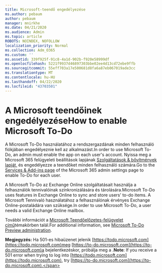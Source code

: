 ```yaml
---
title: Microsoft-teendő engedélyezése
ms.author: pebaum
author: pebaum
manager: mnirkhe
ms.date: 04/21/2020
ms.audience: Admin
ms.topic: article
ROBOTS: NOINDEX, NOFOLLOW
localization_priority: Normal
ms.collection: Adm_O365
ms.custom: ''
ms.assetid: 339f925f-91c8-4a1d-902b-f920e58999df
ms.openlocfilehash: 5221f9937d46897303bbe02ee4d13cd72ebe9ffb
ms.sourcegitcommit: 55eff703a17e500681d8fa6a87eb067019ade3cc
ms.translationtype: MT
ms.contentlocale: hu-HU
ms.lasthandoff: 04/22/2020
ms.locfileid: "43703501"
---
```

# <a name="how-to-enable-microsoft-to-do"></a><span data-ttu-id="eb9f2-102">A Microsoft teendőinek engedélyezése</span><span class="sxs-lookup"><span data-stu-id="eb9f2-102">How to enable Microsoft To-Do</span></span>

<span data-ttu-id="eb9f2-103">A Microsoft To-Do használatához a rendszergazdának minden felhasználó fiókjában engedélyeznie kell az alkalmazást.</span><span class="sxs-lookup"><span data-stu-id="eb9f2-103">In order to use Microsoft To-Do, an admin must enable the app on each user's account.</span></span> <span data-ttu-id="eb9f2-104">Nyissa meg a Microsoft 365 felügyeleti beállítások lapjának [Szolgáltatások &amp; bővítmények lapját,](https://portal.office.com/adminportal/home#/Settings/ServicesAndAddIns) és engedélyezze a teendőket minden felhasználó számára.</span><span class="sxs-lookup"><span data-stu-id="eb9f2-104">Go to the [Services &amp; Add-ins page](https://portal.office.com/adminportal/home#/Settings/ServicesAndAddIns) of the Microsoft 365 admin settings page to enable To-Do for each user.</span></span>
  
<span data-ttu-id="eb9f2-105">A Microsoft To-Do az Exchange Online szolgáltatásait használja a felhasználók tennivalóinak szinkronizálására és tárolására.</span><span class="sxs-lookup"><span data-stu-id="eb9f2-105">Microsoft To-Do uses features in Exchange Online to sync and store users' to-do items.</span></span> <span data-ttu-id="eb9f2-106">A Microsoft Tennivaló használatához a felhasználónak érvényes Exchange Online-postaládára van szüksége.</span><span class="sxs-lookup"><span data-stu-id="eb9f2-106">In order to use Microsoft To-Do, a user needs a valid Exchange Online mailbox.</span></span>
  
<span data-ttu-id="eb9f2-107">További információt a [Microsoft Teendőelőzetes-felügyelet című](https://support.office.com/article/490c1a8c-2333-4952-8125-841afadb9620.aspx)témakörben talál.</span><span class="sxs-lookup"><span data-stu-id="eb9f2-107">For additional information, see [Microsoft To-Do Preview administration](https://support.office.com/article/490c1a8c-2333-4952-8125-841afadb9620.aspx).</span></span>
  
 <span data-ttu-id="eb9f2-108">**Megjegyzés:** Ha 501-es hibaüzenet jelenik [https://todo.microsoft.com](https://todo.microsoft.com)meg [https://to-do.microsoft.com](https://to-do.microsoft.com)a bejelentkezéskor, próbálja meg a .</span><span class="sxs-lookup"><span data-stu-id="eb9f2-108">**Note**: If you receive a 501 error when trying to log into [https://todo.microsoft.com](https://todo.microsoft.com), try [https://to-do.microsoft.com](https://to-do.microsoft.com).</span></span>
  

